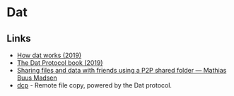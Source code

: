 # Dat

## Links

* [How dat works \(2019\)](https://datprotocol.github.io/how-dat-works/)
* [The Dat Protocol book \(2019\)](https://datprotocol.github.io/book/)
* [Sharing files and data with friends using a P2P shared folder — Mathias Buus Madsen](https://www.youtube.com/watch?v=7tf14VpeHlE)
* [dcp](https://github.com/tom-james-watson/dat-cp) - Remote file copy, powered by the Dat protocol.


